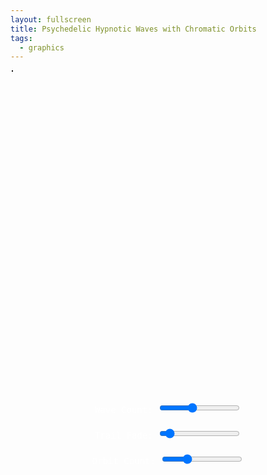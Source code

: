 ```yaml
---
layout: fullscreen
title: Psychedelic Hypnotic Waves with Chromatic Orbits
tags:
  - graphics
---
```


  <style>
    #container {
      position: relative;
      width: 500px;
      height: 500px;
      margin: auto;
    }
    canvas {
      position: absolute;
      top: 0;
      left: 0;
      border: 1px solid #070707;
      display: block;
      background: #181a33;
    }
    #controls {
      display: flex;
      flex-direction: column;
      align-items: center;
      margin-top: 20px;
    }
    #controls label {
      margin: 10px 0;
      color: #fff;
      font-family: monospace;
    }
    .canvas-container {
      display: flex;
      flex-direction: column;
      align-items: center;
    }
    .footer-link { 
      position: absolute; 
      bottom: 20px; 
      text-align: center; 
      width: 100%; 
    } 
    .footer-link a { 
      font-size: 16px; 
      color: #b7e9ff; 
      text-decoration: none; 
    } 
    .footer-link a:hover { 
      text-decoration: underline; 
    } 
</style>
  <div id="container">
    <canvas id="mainCanvas" width="500" height="500"></canvas>
    <canvas id="trailCanvas" width="500" height="500"></canvas>
  </div>
  <div id="controls">
    <label>
      Wave Count: <input type="range" id="waveCountSlider" min="2" max="12" value="6">
    </label>
    <label>
      Trail Fade: <input type="range" id="fadeSlider" min="0" max="100" value="8">
    </label>
    <label>
      Orbit Count: <input type="range" id="orbitCountSlider" min="1" max="8" value="3">
    </label>
  </div>
  <div class="canvas-container">
    <div id="gitalk-container"></div>
  </div>
<script>
document.addEventListener("contextmenu", e => e.preventDefault());

const mainCanvas = document.getElementById('mainCanvas');
const ctx = mainCanvas.getContext('2d');
const trailCanvas = document.getElementById('trailCanvas');
const trailCtx = trailCanvas.getContext('2d');

let width = mainCanvas.width, height = mainCanvas.height;
const centerX = width / 2, centerY = height / 2;

let waveCount = parseInt(document.getElementById('waveCountSlider').value);
let orbitCount = parseInt(document.getElementById('orbitCountSlider').value);
let fade = parseInt(document.getElementById('fadeSlider').value);

document.getElementById('waveCountSlider').addEventListener('input', function() {
  waveCount = parseInt(this.value);
  clearTrails();
});
document.getElementById('orbitCountSlider').addEventListener('input', function() {
  orbitCount = parseInt(this.value);
  clearTrails();
});
document.getElementById('fadeSlider').addEventListener('input', function() {
  fade = parseInt(this.value);
  // no need to clear trails, as fade will soft-reset
});

function clearTrails() {
  trailCtx.clearRect(0, 0, width, height);
}

function lerp(a,b,t) { return a + (b-a)*t; }
function hsvToRgb(h,s,v) {
  let f=(n,k=(n+h/60)%6)=>v-v*s*Math.max(Math.min(k,4-k,1),0);
  return [f(5)*255, f(3)*255, f(1)*255];
}

class OrbitingBall {
  constructor(orbitIndex, totalOrbits) {
    const theta = (orbitIndex / totalOrbits) * Math.PI * 2;
    this.baseRadius = lerp(80, 210, Math.abs(Math.sin(theta)));
    this.speed = lerp(0.01, 0.035, Math.random());
    this.phase = Math.random() * Math.PI * 2;
    this.colorOffset = theta * 180 / Math.PI;
    this.drift = lerp(0.7,1.3,Math.random());
  }
  position(t, mainAngle) {
    const r = this.baseRadius + 16 * Math.sin(mainAngle*1.22 + this.phase);
    const a = mainAngle*this.drift + this.phase;
    return {
      x: centerX + r * Math.cos(a),
      y: centerY + r * Math.sin(a)
    }
  }
  color(t) {
    const h = (t*60 + this.colorOffset)%360;
    const rgb = hsvToRgb(h, 0.85, 1);
    return `rgb(${rgb[0]|0},${rgb[1]|0},${rgb[2]|0})`;
  }
}

let orbits = [];

function updateOrbits() {
  orbits = [];
  for (let i=0; i<orbitCount; ++i) {
    orbits.push(new OrbitingBall(i, orbitCount));
  }
}
updateOrbits();

document.getElementById('orbitCountSlider').addEventListener('input', updateOrbits);

let t = 0;
function drawWavePattern(ctx, t, waveCount) {
  ctx.save();
  ctx.translate(centerX, centerY);

  ctx.beginPath();
  let pt = (ang) => {
    let w = waveCount;
    let baseR = lerp(170, 190, 0.5+0.35*Math.sin(t/44));
    let ampA = lerp(32,44,Math.sin(t/67));
    let ampB = lerp(14,23,Math.cos(t/39));
    let r = baseR 
      + ampA * Math.sin(w*ang - t/12) 
      + ampB * Math.sin((w+2)*ang + t/24)
      + 11 * Math.sin(0.7*ang + t/75);
    return [
      r * Math.cos(ang),
      r * Math.sin(ang)
    ];
  };
  // trail color: shifting rainbow based on t
  let rainbow = hsvToRgb((t*9)%360,0.88,0.95);
  ctx.strokeStyle = `rgba(${rainbow[0]|0},${rainbow[1]|0},${rainbow[2]|0},0.82)`;
  ctx.lineWidth = 2.4;
  for (let i=0; i<=200; ++i) {
    let ang = i/200 * 2 * Math.PI;
    let [x, y] = pt(ang);
    if (i==0) ctx.moveTo(x,y);
    else ctx.lineTo(x,y);
  }
  ctx.closePath();
  ctx.shadowColor = '#fff8';
  ctx.shadowBlur = 16;
  ctx.stroke();
  ctx.shadowBlur = 0;
  ctx.restore();
}

function draw() {
  ctx.clearRect(0,0,width,height);

  // Fade trail for motion blur style
  trailCtx.globalAlpha = lerp(0.82,0.95,fade/100);
  trailCtx.fillStyle = "#181a33";
  trailCtx.fillRect(0,0,width,height);
  trailCtx.globalAlpha = 1;

  // Draw undulating contour
  drawWavePattern(ctx, t, waveCount);

  // Draw orbits and balls with trails
  let mainAngle = t * 0.032;

  for (let i=0; i<orbits.length; ++i) {
    let orb = orbits[i];
    // Previous pos for trail
    let prev = orb.position(t-1, mainAngle-(orb.speed));
    // Current pos
    let curr = orb.position(t, mainAngle);

    // trail
    trailCtx.save();
    trailCtx.beginPath();
    trailCtx.moveTo(prev.x, prev.y);
    trailCtx.lineTo(curr.x, curr.y);
    trailCtx.strokeStyle = orb.color(t);
    trailCtx.lineWidth = 3.2;
    trailCtx.shadowColor = orb.color(t);
    trailCtx.shadowBlur = 10;
    trailCtx.globalAlpha = 0.96;
    trailCtx.stroke();
    trailCtx.shadowBlur = 0;
    trailCtx.restore();

    // Ball
    ctx.save();
    ctx.beginPath();
    ctx.arc(curr.x, curr.y, lerp(7.1,17,Math.abs(Math.sin(t/60+i))), 0, 2*Math.PI);
    ctx.fillStyle = orb.color(t);
    ctx.globalAlpha = 0.88;
    ctx.shadowColor = orb.color(t);
    ctx.shadowBlur = 15;
    ctx.fill();
    ctx.shadowBlur = 0;
    ctx.globalAlpha = 1.0;
    ctx.restore();
  }

  t += 1;
  requestAnimationFrame(draw);
}
draw();

</script>
<!-- Gitalk link  -->
<link rel="stylesheet" href="https://unpkg.com/gitalk/dist/gitalk.css">
<script src="https://unpkg.com/gitalk@latest/dist/gitalk.min.js"></script>
<script src="https://cdnjs.cloudflare.com/ajax/libs/blueimp-md5/2.10.0/js/md5.min.js"></script>
<script type="text/javascript">
var gitalk = new Gitalk({
  clientID: 'Ov23lixOB0KjXtg08eAj',
  clientSecret: 'a3a33cad9733049a39849d54e99e69f70f69d1c1',
  repo: 'tthtlc.github.io',
  owner: 'tthtlc',
  admin: ['tthtlc'],
  distractionFreeMode: true,
  id: md5(location.pathname),
});
</script>
